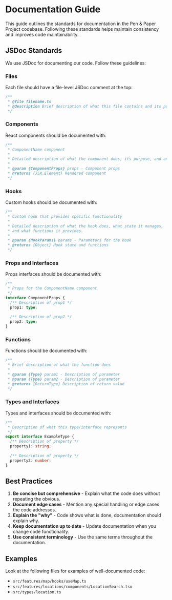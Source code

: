 # Documentation Guide

This guide outlines the standards for documentation in the Pen & Paper Project codebase. Following these standards helps maintain consistency and improves code maintainability.

## JSDoc Standards

We use JSDoc for documenting our code. Follow these guidelines:

### Files

Each file should have a file-level JSDoc comment at the top:

```typescript
/**
 * @file filename.ts
 * @description Brief description of what this file contains and its purpose
 */
```

### Components

React components should be documented with:

```typescript
/**
 * ComponentName component
 * 
 * Detailed description of what the component does, its purpose, and any special behaviors.
 * 
 * @param {ComponentProps} props - Component props
 * @returns {JSX.Element} Rendered component
 */
```

### Hooks

Custom hooks should be documented with:

```typescript
/**
 * Custom hook that provides specific functionality
 * 
 * Detailed description of what the hook does, what state it manages,
 * and what functions it provides.
 * 
 * @param {HookParams} params - Parameters for the hook
 * @returns {Object} Hook state and functions
 */
```

### Props and Interfaces

Props interfaces should be documented with:

```typescript
/**
 * Props for the ComponentName component
 */
interface ComponentProps {
  /** Description of prop1 */
  prop1: type;
  
  /** Description of prop2 */
  prop2: type;
}
```

### Functions

Functions should be documented with:

```typescript
/**
 * Brief description of what the function does
 * 
 * @param {Type} param1 - Description of parameter
 * @param {Type} param2 - Description of parameter
 * @returns {ReturnType} Description of return value
 */
```

### Types and Interfaces

Types and interfaces should be documented with:

```typescript
/**
 * Description of what this type/interface represents
 */
export interface ExampleType {
  /** Description of property */
  property1: string;
  
  /** Description of property */
  property2: number;
}
```

## Best Practices

1. **Be concise but comprehensive** - Explain what the code does without repeating the obvious.
2. **Document edge cases** - Mention any special handling or edge cases the code addresses.
3. **Explain the "why"** - Code shows what is done, documentation should explain why.
4. **Keep documentation up to date** - Update documentation when you change code functionality.
5. **Use consistent terminology** - Use the same terms throughout the documentation.

## Examples

Look at the following files for examples of well-documented code:

- `src/features/map/hooks/useMap.ts`
- `src/features/locations/components/LocationSearch.tsx`
- `src/types/location.ts` 